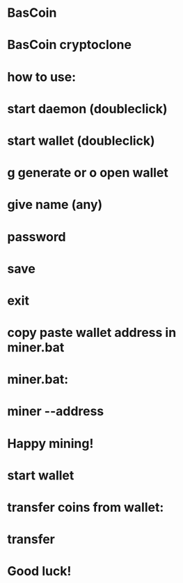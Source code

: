 # BasCoin
# BasCoin cryptoclone
#
# how to use:
#
# start daemon (doubleclick)
# start wallet (doubleclick)
# g generate or o open wallet
# give name (any)
# password
# save
# exit
# copy paste wallet address in miner.bat
# miner.bat:
# miner --address <your address>
# 
# Happy mining!
#  
# start wallet 
# transfer coins from wallet:
# transfer <address> <amount>
#
# Good luck!

  

  
 
